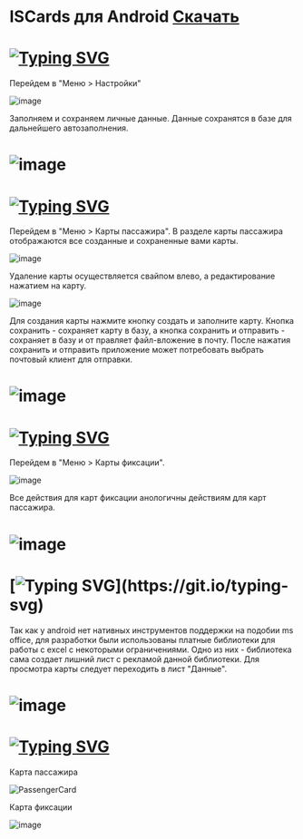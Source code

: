 # ISCards для Android [Скачать](https://disk.yandex.ru/d/Kv4vuYzTFs5qHg)

# [![Typing SVG](https://readme-typing-svg.demolab.com?font=Fira+Code&size=25&pause=1000&color=3874CB&width=435&lines=%D0%98%D0%BD%D1%81%D1%82%D1%80%D1%83%D0%BA%D1%86%D0%B8%D1%8F+%D0%BF%D0%BE+ISCards)](https://git.io/typing-svg)

Перейдем в "Меню > Настройки"

![image](https://user-images.githubusercontent.com/38366166/193395848-d8d3fbb9-175b-4e75-ab21-569aa77f95c4.png)

Заполняем и сохраняем личные данные. Данные сохранятся в базе для дальнейшего автозаполнения.

# ![image](https://user-images.githubusercontent.com/38366166/193395868-9bc90aea-5829-4716-b2f3-0960b0ab5b94.png)


# [![Typing SVG](https://readme-typing-svg.demolab.com?font=Fira+Code&size=25&pause=1000&color=3874CB&width=435&lines=%D0%97%D0%B0%D0%BF%D0%BE%D0%BB%D0%BD%D0%B5%D0%BD%D0%B8%D0%B5+%D0%BA%D0%B0%D1%80%D1%82%D1%8B+%D0%BF%D0%B0%D1%81%D1%81%D0%B0%D0%B6%D0%B8%D1%80%D0%B0)](https://git.io/typing-svg)

Перейдем в "Меню > Карты пассажира". В разделе карты пассажира отображаются все созданные и сохраненные вами карты.

![image](https://user-images.githubusercontent.com/38366166/193396093-e173732a-c2c2-43a8-85a0-92a9a030150d.png)

Удаление карты осуществляется свайпом влево, а редактирование нажатием на карту.

![image](https://user-images.githubusercontent.com/38366166/193396382-80b863ba-b7a7-4578-bcc0-b90d1359239d.png)

Для создания карты нажмите кнопку создать и заполните карту. 
Кнопка сохранить - сохраняет карту в базу, а кнопка сохранить и отправить - 
сохраняет в базу и от правляет файл-вложение в почту. 
После нажатия сохранить и отправить приложение может потребовать выбрать почтовый клиент для отправки.

# ![image](https://user-images.githubusercontent.com/38366166/193396497-054c1bdd-e8e1-48e6-8d8b-1db29c302ed2.png)

# [![Typing SVG](https://readme-typing-svg.demolab.com?font=Fira+Code&size=25&pause=1000&color=3874CB&width=435&lines=%D0%97%D0%B0%D0%BF%D0%BE%D0%BB%D0%BD%D0%B5%D0%BD%D0%B8%D0%B5+%D0%BA%D0%B0%D1%80%D1%82%D1%8B+%D1%84%D0%B8%D0%BA%D1%81%D0%B0%D1%86%D0%B8%D0%B8)](https://git.io/typing-svg)

Перейдем в "Меню > Карты фиксации".

![image](https://user-images.githubusercontent.com/38366166/193396650-f69ee189-778e-4e2c-a671-1768dbdbc4ff.png)

Все действия для карт фиксации анологичны действиям для карт пассажира.

# ![image](https://user-images.githubusercontent.com/38366166/193396658-b46ee8f7-e9db-45aa-9726-f5a6e5f90ce2.png)
# [![Typing SVG](https://readme-typing-svg.demolab.com?font=Fira+Code&size=25&pause=1000&color=CB0000&width=435&lines=%D0%9F%D1%80%D0%BE%D0%B1%D0%BB%D0%B5%D0%BC%D0%B0+%D1%81+android+%D0%B8+excel!!!)](https://git.io/typing-svg)

Так как у android нет нативных инструментов поддержки на подобии ms office, для разработки были использованы платные библиотеки для работы с excel с некоторыми ограничениями. Одно из них - библиотека сама создает лишний лист с рекламой данной библиотеки. Для просмотра карты следует переходить в лист "Данные".

# ![image](https://user-images.githubusercontent.com/38366166/193397125-faa3fa22-04fb-47d8-b15f-f57e9ac26295.png)
# [![Typing SVG](https://readme-typing-svg.demolab.com?font=Fira+Code&size=25&pause=1000&color=3874CB&width=435&lines=%D0%9F%D1%80%D0%B8%D0%BC%D0%B5%D1%80%D1%8B+%D1%88%D0%B0%D0%B1%D0%BB%D0%BE%D0%BD%D0%BE%D0%B2)](https://git.io/typing-svg)

Карта пассажира

![PassengerCard](https://user-images.githubusercontent.com/38366166/193398518-668e0cdb-9035-4643-aaa5-9ae19925ab65.jpg)

Карта фиксации

![image](https://user-images.githubusercontent.com/38366166/193398542-f7aafaaf-bdbc-4dda-8fd2-fb931e5a033a.png)
